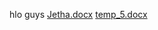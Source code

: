 hlo guys 
[Jetha.docx](https://github.com/taufii786/Hello-Guys/files/13510977/Jetha.docx)
[temp_5.docx](https://github.com/taufii786/Hello-Guys/files/13511391/temp_5.docx)


